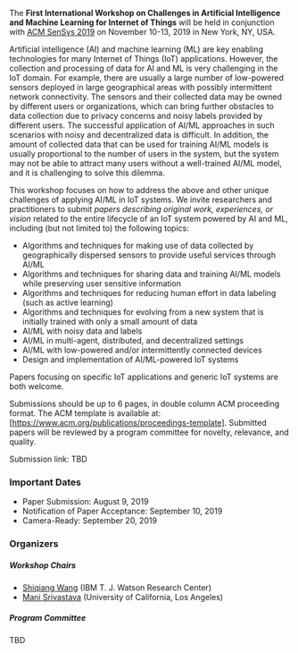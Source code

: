 The **First International Workshop on Challenges in Artificial Intelligence and Machine Learning for Internet of Things** will be held in conjunction with [ACM SenSys 2019](http://sensys.acm.org/2019/) on November 10-13, 2019 in New York, NY, USA.

Artificial intelligence (AI) and machine learning (ML) are key enabling technologies for many Internet of Things (IoT) applications. However, the collection and processing of data for AI and ML is very challenging in the IoT domain. For example, there are usually a large number of low-powered sensors deployed in large geographical areas with possibly intermittent network connectivity. The sensors and their collected data may be owned by different users or organizations, which can bring further obstacles to data collection due to privacy concerns and noisy labels provided by different users. The successful application of AI/ML approaches in such scenarios with noisy and decentralized data is difficult. In addition, the amount of collected data that can be used for training AI/ML models is usually proportional to the number of users in the system, but the system may not be able to attract many users without a well-trained AI/ML model, and it is challenging to solve this dilemma.

This workshop focuses on how to address the above and other unique challenges of applying AI/ML in IoT systems. We invite researchers and practitioners to submit *papers describing original work, experiences, or vision* related to the entire lifecycle of an IoT system powered by AI and ML, including (but not limited to) the following topics:
- Algorithms and techniques for making use of data collected by geographically dispersed sensors to provide useful services through AI/ML
- Algorithms and techniques for sharing data and training AI/ML models while preserving user sensitive information
- Algorithms and techniques for reducing human effort in data labeling (such as active learning)
- Algorithms and techniques for evolving from a new system that is initially trained with only a small amount of data
- AI/ML with noisy data and labels
- AI/ML in multi-agent, distributed, and decentralized settings
- AI/ML with low-powered and/or intermittently connected devices
- Design and implementation of AI/ML-powered IoT systems

Papers focusing on specific IoT applications and generic IoT systems are both welcome.

Submissions should be up to 6 pages, in double column ACM proceeding format. The ACM template is available at: [https://www.acm.org/publications/proceedings-template]. Submitted papers will be reviewed by a program committee for novelty, relevance, and quality. 

Submission link: TBD

### Important Dates
- Paper Submission: August 9, 2019
- Notification of Paper Acceptance: September 10, 2019
- Camera-Ready: September 20, 2019 

### Organizers

##### Workshop Chairs
- [Shiqiang Wang](https://researcher.watson.ibm.com/researcher/view.php?person=us-wangshiq) (IBM T. J. Watson Research Center)
- [Mani Srivastava](https://www.ee.ucla.edu/mani-srivastava/) (University of California, Los Angeles)

##### Program Committee
TBD
